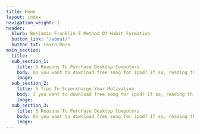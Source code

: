 ```yaml
---
title: Home
layout: index
navigation_weight: 1
header:
  blurb: Benjamin Franklin S Method Of Habit Formation
  button_link: "/about/"
  button_txt: Learn More
main_section:
  title: 
  sub_section_1:
    title: 5 Reasons To Purchase Desktop Computers
    body: Do you want to download free song for ipod? If so, reading this article could save you from getting in to a lot of trouble! Downloading music to your Ipod has more than one pitfall associated with it, and this article will tell you the best way to download free song for Ipod.
    image: 
  sub_section_2:
    title: 5 Tips To Supercharge Your Motivation 
    body: I you want to download free song for ipod? If so, reading this article could save you from getting in to a lot of trouble! Downloading music to your Ipod has more than one pitfall associated with it, and this article will tell you the best way to download free song for Ipod 
    image: 
  sub_section_3:
    title: 5 Reasons To Purchase Desktop Computers 
    body: Do you want to download free song for ipod? If so, reading this article could save you from getting in to a lot of trouble! Downloading music to your Ipod has more than one pitfall associated with it, and this article will tell you the best way to 
    image: 
---
```


